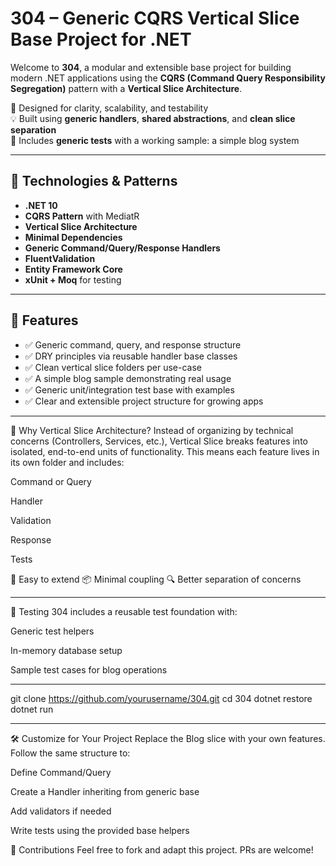 # 304 – Generic CQRS Vertical Slice Base Project for .NET

Welcome to **304**, a modular and extensible base project for building modern .NET applications using the **CQRS (Command Query Responsibility Segregation)** pattern with a **Vertical Slice Architecture**.

🎯 Designed for clarity, scalability, and testability  
💡 Built using **generic handlers**, **shared abstractions**, and **clean slice separation**  
🧪 Includes **generic tests** with a working sample: a simple blog system

---

## 🔧 Technologies & Patterns

- **.NET 10**
- **CQRS Pattern** with MediatR
- **Vertical Slice Architecture**
- **Minimal Dependencies**
- **Generic Command/Query/Response Handlers**
- **FluentValidation**
- **Entity Framework Core**
- **xUnit + Moq** for testing

---

## 🚀 Features

- ✅ Generic command, query, and response structure
- ✅ DRY principles via reusable handler base classes
- ✅ Clean vertical slice folders per use-case
- ✅ A simple blog sample demonstrating real usage
- ✅ Generic unit/integration test base with examples
- ✅ Clear and extensible project structure for growing apps

---

🧠 Why Vertical Slice Architecture?
Instead of organizing by technical concerns (Controllers, Services, etc.), Vertical Slice breaks features into isolated, end-to-end units of functionality. This means each feature lives in its own folder and includes:

Command or Query

Handler

Validation

Response

Tests

🔁 Easy to extend
📦 Minimal coupling
🔍 Better separation of concerns

----


🧪 Testing
304 includes a reusable test foundation with:

Generic test helpers

In-memory database setup

Sample test cases for blog operations

----

git clone https://github.com/yourusername/304.git
cd 304
dotnet restore
dotnet run

----

🛠 Customize for Your Project
Replace the Blog slice with your own features. Follow the same structure to:

Define Command/Query

Create a Handler inheriting from generic base

Add validators if needed

Write tests using the provided base helpers

🤝 Contributions
Feel free to fork and adapt this project. PRs are welcome!

